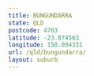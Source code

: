 ```yaml
---
title: BUNGUNDARRA
state: QLD
postcode: 4703
latitude: -23.074563
longitude: 150.894331
url: /qld/bungundarra/
layout: suburb
---
```

